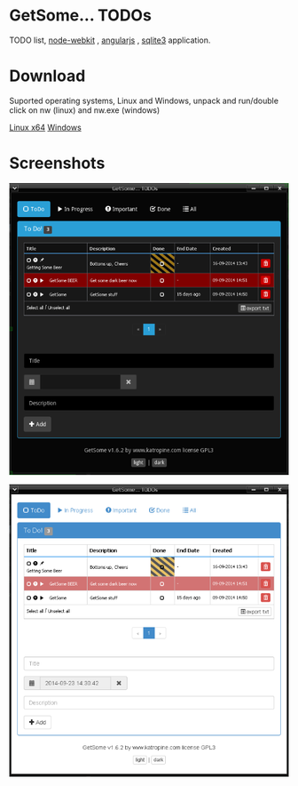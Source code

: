 GetSome... TODOs
=======================

TODO list, [node-webkit](https://github.com/rogerwang/node-webkit) , [angularjs](https://angularjs.org/) , [sqlite3](http://www.sqlite.org/) application.

Download
======================
Suported operating systems, Linux and Windows, unpack and run/double click on nw (linux) and nw.exe (windows)


[Linux x64](https://github.com/katropine/GetSome/releases/download/v1.6.2/getsome-v1.6.2-linux-x64.zip)
[Windows](https://github.com/katropine/GetSome/releases/download/v1.6.2/getsome-v1.6.2-win32.zip)

Screenshots
======================

![](https://github.com/katropine/GetSome/blob/master/res/images/getsome-dark.png)

![](https://github.com/katropine/GetSome/blob/master/res/images/getsome-light.png)






